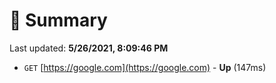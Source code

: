 # 📖 Summary
Last updated: **5/26/2021, 8:09:46 PM**

- `GET` [https://google.com](https://google.com) - **Up** (147ms)
